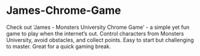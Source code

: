 # James-Chrome-Game
Check out 'James - Monsters University Chrome Game' - a simple yet fun game to play when the internet’s out. Control characters from Monsters University, avoid obstacles, and collect points. Easy to start but challenging to master. Great for a quick gaming break.
